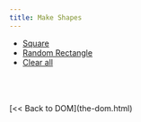 ```yaml
---
title: Make Shapes
---
```


<script type="text/javascript">

  let size = 100;
  let opacity = 1;

  function create(targetobj, togglerandom){
  let readthis = document.getElementById(targetobj);
  let newbox = document.createElement("div");
  readthis.appendChild(newbox);

  let parentstyle = document.getElementById("dom");

  randColor();
  if(togglerandom){
  let sizer = Math.floor(Math.random() *100);
  }
  else{
  let sizer = 100;
  }

  let style = "background-color:rgb("+newcolor+"); width:"+sizer+"px; height: 100px; float: left; margin: 10px;";
  newbox.setAttribute("style", style);
  newbox.setAttribute("onclick", "fadethis(this)");
  newbox.setAttribute("onmouseover", "newColor(this)");
  }

  function randColor(){
  let red = Math.floor(Math.random() * 255);
  		let green = Math.floor(Math.random() * 255);
  		let blue = Math.floor(Math.random() * 255);
  newcolor = red+','+green+','+blue;
  return(newcolor);
  }

  function newColor(target){
  randColor();
  currentstyle = target.getAttribute("style");
  target.style.backgroundColor="rgb("+newcolor+");";
  }

  function fade(targetobj){
  t=setTimeout("fade('" + targetobj + "')", 1000);
  opacity -= 0.1;
  if(opacity <= 0.05){
  opacity = -0.1;
  targetobj.setAttribute("style", style);
  clearTimeout(t);
  alert("gone");
  opacity = 1;
  }
  //alert(targetobj.style.backgroundColor);
  currentstyle = targetobj.getAttribute("style");
  let style = currentstyle +"filter:alpha(opacity="+(opacity*100)+"); -moz-opacity:"+opacity+"; opacity: "+opacity+";";
  targetobj.setAttribute("style", style);
  }

  function resetopacity(){
  opacity = 1.0;
  }

  function fadethis(currentcube){
  /*alert(currentcube);
  resetopacity();

  fade(currentcube);*/
  currentcube.setAttribute("style", "");
  }
</script>

<style>
#dom{
  float: left;
}

#dom a{
  color: #333333;
}

#dom ul{
  padding-left: 0px;
}
#dom li{
  display: block;
  float: left;
  margin-right: 10px;
}

.clear{
  clear:both;
}
</style>


-  <a href="#" onclick="create('dom', false); return false;">Square</a>
-  <a href="#" onclick="create('dom', true); return false;">Random Rectangle</a>
-  <a href="">Clear all</a>
<br/>
<div id="dom">
</div>
<br/>

<br/>
[<< Back to DOM](the-dom.html)
